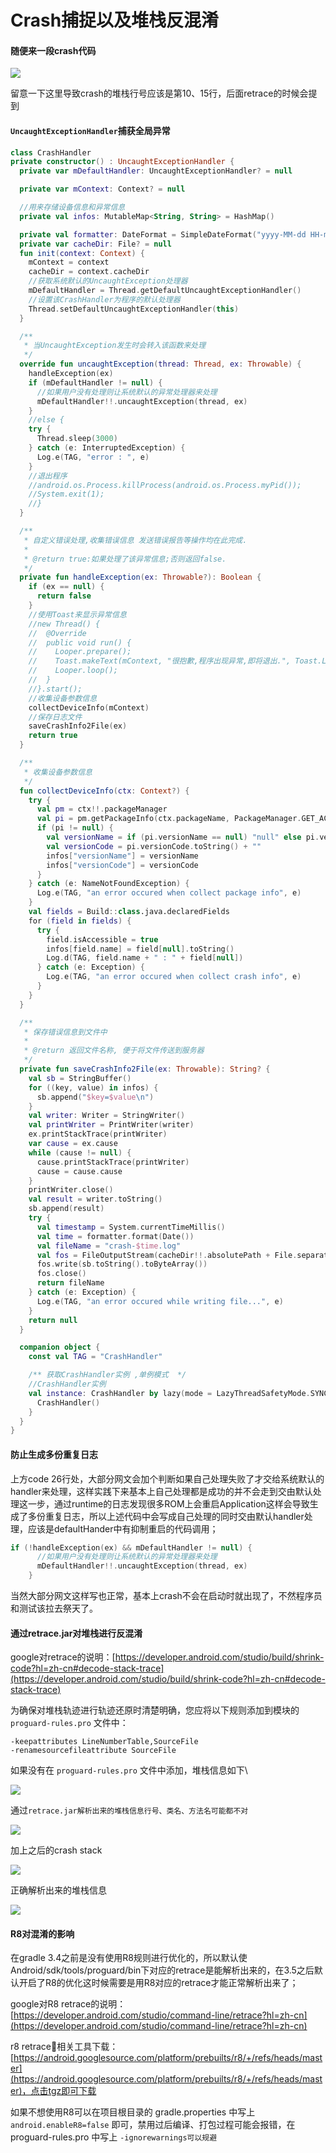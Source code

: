 # Crash捕捉以及堆栈反混淆

#### 随便来一段crash代码

![](<../.gitbook/assets/image (35).png>)

留意一下这里导致crash的堆栈行号应该是第10、15行，后面retrace的时候会提到

#### `UncaughtExceptionHandler`捕获全局异常

```kotlin
class CrashHandler
private constructor() : UncaughtExceptionHandler {
  private var mDefaultHandler: UncaughtExceptionHandler? = null

  private var mContext: Context? = null

  //用来存储设备信息和异常信息
  private val infos: MutableMap<String, String> = HashMap()

  private val formatter: DateFormat = SimpleDateFormat("yyyy-MM-dd HH-mm-ss")
  private var cacheDir: File? = null
  fun init(context: Context) {
    mContext = context
    cacheDir = context.cacheDir
    //获取系统默认的UncaughtException处理器
    mDefaultHandler = Thread.getDefaultUncaughtExceptionHandler()
    //设置该CrashHandler为程序的默认处理器
    Thread.setDefaultUncaughtExceptionHandler(this)
  }

  /**
   * 当UncaughtException发生时会转入该函数来处理
   */
  override fun uncaughtException(thread: Thread, ex: Throwable) {
    handleException(ex)
    if (mDefaultHandler != null) {
      //如果用户没有处理则让系统默认的异常处理器来处理
      mDefaultHandler!!.uncaughtException(thread, ex)
    }
    //else {
    try {
      Thread.sleep(3000)
    } catch (e: InterruptedException) {
      Log.e(TAG, "error : ", e)
    }
    //退出程序
    //android.os.Process.killProcess(android.os.Process.myPid());
    //System.exit(1);
    //}
  }

  /**
   * 自定义错误处理,收集错误信息 发送错误报告等操作均在此完成.
   *
   * @return true:如果处理了该异常信息;否则返回false.
   */
  private fun handleException(ex: Throwable?): Boolean {
    if (ex == null) {
      return false
    }
    //使用Toast来显示异常信息
    //new Thread() {
    //  @Override
    //  public void run() {
    //    Looper.prepare();
    //    Toast.makeText(mContext, "很抱歉,程序出现异常,即将退出.", Toast.LENGTH_LONG).show();
    //    Looper.loop();
    //  }
    //}.start();
    //收集设备参数信息
    collectDeviceInfo(mContext)
    //保存日志文件
    saveCrashInfo2File(ex)
    return true
  }

  /**
   * 收集设备参数信息
   */
  fun collectDeviceInfo(ctx: Context?) {
    try {
      val pm = ctx!!.packageManager
      val pi = pm.getPackageInfo(ctx.packageName, PackageManager.GET_ACTIVITIES)
      if (pi != null) {
        val versionName = if (pi.versionName == null) "null" else pi.versionName
        val versionCode = pi.versionCode.toString() + ""
        infos["versionName"] = versionName
        infos["versionCode"] = versionCode
      }
    } catch (e: NameNotFoundException) {
      Log.e(TAG, "an error occured when collect package info", e)
    }
    val fields = Build::class.java.declaredFields
    for (field in fields) {
      try {
        field.isAccessible = true
        infos[field.name] = field[null].toString()
        Log.d(TAG, field.name + " : " + field[null])
      } catch (e: Exception) {
        Log.e(TAG, "an error occured when collect crash info", e)
      }
    }
  }

  /**
   * 保存错误信息到文件中
   *
   * @return 返回文件名称, 便于将文件传送到服务器
   */
  private fun saveCrashInfo2File(ex: Throwable): String? {
    val sb = StringBuffer()
    for ((key, value) in infos) {
      sb.append("$key=$value\n")
    }
    val writer: Writer = StringWriter()
    val printWriter = PrintWriter(writer)
    ex.printStackTrace(printWriter)
    var cause = ex.cause
    while (cause != null) {
      cause.printStackTrace(printWriter)
      cause = cause.cause
    }
    printWriter.close()
    val result = writer.toString()
    sb.append(result)
    try {
      val timestamp = System.currentTimeMillis()
      val time = formatter.format(Date())
      val fileName = "crash-$time.log"
      val fos = FileOutputStream(cacheDir!!.absolutePath + File.separator + fileName)
      fos.write(sb.toString().toByteArray())
      fos.close()
      return fileName
    } catch (e: Exception) {
      Log.e(TAG, "an error occured while writing file...", e)
    }
    return null
  }

  companion object {
    const val TAG = "CrashHandler"

    /** 获取CrashHandler实例 ,单例模式  */
    //CrashHandler实例
    val instance: CrashHandler by lazy(mode = LazyThreadSafetyMode.SYNCHRONIZED) {
      CrashHandler()
    }
  }
}
```

#### 防止生成多份重复日志

上方code 26行处，大部分网文会加个判断如果自己处理失败了才交给系统默认的handler来处理，这样实践下来基本上自己处理都是成功的并不会走到交由默认处理这一步，通过runtime的日志发现很多ROM上会重启Application这样会导致生成了多份重复日志，所以上述代码中会写成自己处理的同时交由默认handler处理，应该是defaultHander中有抑制重启的代码调用；

```kotlin
if (!handleException(ex) && mDefaultHandler != null) {
      //如果用户没有处理则让系统默认的异常处理器来处理
      mDefaultHandler!!.uncaughtException(thread, ex)
    }
```

当然大部分网文这样写也正常，基本上crash不会在启动时就出现了，不然程序员和测试该拉去祭天了。

#### 通过retrace.jar对堆栈进行反混淆

google对retrace的说明：[https://developer.android.com/studio/build/shrink-code?hl=zh-cn#decode-stack-trace](https://developer.android.com/studio/build/shrink-code?hl=zh-cn#decode-stack-trace)

为确保对堆栈轨迹进行轨迹还原时清楚明确，您应将以下规则添加到模块的 `proguard-rules.pro` 文件中：

```
-keepattributes LineNumberTable,SourceFile
-renamesourcefileattribute SourceFile
```

如果没有在 `proguard-rules.pro` 文件中添加，堆栈信息如下\


![](<../.gitbook/assets/image (197).png>)

通过`retrace.jar解析出来的堆栈信息行号、类名、方法名可能都不对`

![](<../.gitbook/assets/image (181).png>)

加上之后的crash stack

![](<../.gitbook/assets/image (14).png>)

正确解析出来的堆栈信息

![](<../.gitbook/assets/image (160).png>)

#### R8对混淆的影响

在gradle 3.4之前是没有使用R8规则进行优化的，所以默认使Android/sdk/tools/proguard/bin下对应的retrace是能解析出来的，在3.5之后默认开启了R8的优化这时候需要是用R8对应的retrace才能正常解析出来了；

google对R8 retrace的说明：[https://developer.android.com/studio/command-line/retrace?hl=zh-cn](https://developer.android.com/studio/command-line/retrace?hl=zh-cn)

r8 retrace相关工具下载：[https://android.googlesource.com/platform/prebuilts/r8/+/refs/heads/master](https://android.googlesource.com/platform/prebuilts/r8/+/refs/heads/master)，点击tgz即可下载

如果不想使用R8可以在项目根目录的 gradle.properties 中写上 `android.enableR8=false` 即可，禁用过后编译、打包过程可能会报错，在 proguard-rules.pro 中写上 `-ignorewarnings可以规避`

